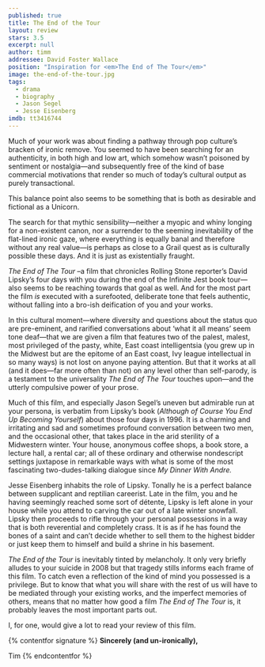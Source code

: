 ```yaml
---
published: true
title: The End of the Tour
layout: review
stars: 3.5
excerpt: null
author: timm
addressee: David Foster Wallace
position: "Inspiration for <em>The End of The Tour</em>"
image: the-end-of-the-tour.jpg
tags: 
  - drama
  - biography
  - Jason Segel
  - Jesse Eisenberg
imdb: tt3416744
---
```


Much of your work was about finding a pathway through pop culture’s bracken of ironic remove. You seemed to have been searching for an authenticity, in both high and low art, which somehow wasn’t poisoned by sentiment or nostalgia—and subsequently free of the kind of base commercial motivations that render so much of today’s cultural output as purely transactional. 

This balance point also seems to be something that is both as desirable and fictional as a Unicorn.

The search for that mythic sensibility—neither a myopic and whiny longing for a non-existent canon, nor a surrender to the seeming inevitability of the flat-lined ironic gaze, where everything is equally banal and therefore without any real value—is perhaps as close to a Grail quest as is culturally possible these days. And it is just as existentially fraught.

_The End of The Tour_ –a film that chronicles Rolling Stone reporter’s David Lipsky’s four days with you during the end of the Infinite Jest book tour—also seems to be reaching towards that goal as well. And for the most part the film _is_ executed with a surefooted, deliberate tone that feels authentic, without falling into a bro-ish deification of you and your works.

In this cultural moment—where diversity and questions about the status quo are pre-eminent, and rarified conversations about ‘what it all means’ seem tone deaf—that we are given a film that features two of the palest, malest, most privileged of the pasty, white, East coast intelligentsia (you grew up in the Midwest but are the epitome of an East coast, Ivy league intellectual in so many ways) is not lost on anyone paying attention. But that it works at all (and it does—far more often than not) on any level other than self-parody, is a testament to the universality _The End of The Tour_ touches upon—and the utterly compulsive power of your prose.

Much of this film, and especially Jason Segel’s uneven but admirable run at your persona, is verbatim from Lipsky’s book (_Although of Course You End Up Becoming Yourself_) about those four days in 1996. It is a charming and irritating and sad and sometimes profound conversation between two men, and the occasional other, that takes place in the arid sterility of a Midwestern winter. Your house, anonymous coffee shops, a book store, a lecture hall, a rental car; all of these ordinary and otherwise nondescript settings juxtapose in remarkable ways with what is some of the most fascinating two-dudes-talking dialogue since _My Dinner With Andre._

Jesse Eisenberg inhabits the role of Lipsky. Tonally he is a perfect balance between supplicant and reptilian careerist. Late in the film, you and he having seemingly reached some sort of détente, Lipsky is left alone in your house while you attend to carving the car out of a late winter snowfall. Lipsky then proceeds to rifle through your personal possessions in a way that is both reverential and completely crass. It is as if he has found the bones of a saint and can’t decide whether to sell them to the highest bidder or just keep them to himself and build a shrine in his basement.

_The End of the Tour_ is inevitably tinted by melancholy. It only very briefly alludes to your suicide in 2008 but that tragedy stills informs each frame of this film. To catch even a reflection of the kind of mind you possessed is a privilege. But to know that what you will share with the rest of us will have to be mediated through your existing works, and the imperfect memories of others, means that no matter how good a film _The End of The Tour_ is, it probably leaves the most important parts out. 

I, for one, would give a lot to read your review of this film. 

{% contentfor signature %}
**Sincerely (and un-ironically),**

Tim
{% endcontentfor %}